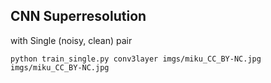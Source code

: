 CNN Superresolution
--------------------

with Single (noisy, clean) pair

```
python train_single.py conv3layer imgs/miku_CC_BY-NC.jpg imgs/miku_CC_BY-NC.jpg
```

